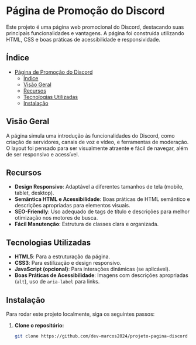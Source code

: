 # Página de Promoção do Discord

Este projeto é uma página web promocional do Discord, destacando suas principais funcionalidades e vantagens. A página foi construída utilizando HTML, CSS e boas práticas de acessibilidade e responsividade.

## Índice

- [Página de Promoção do Discord](#página-de-promoção-do-discord)
  - [Índice](#índice)
  - [Visão Geral](#visão-geral)
  - [Recursos](#recursos)
  - [Tecnologias Utilizadas](#tecnologias-utilizadas)
  - [Instalação](#instalação)

## Visão Geral

A página simula uma introdução às funcionalidades do Discord, como criação de servidores, canais de voz e vídeo, e ferramentas de moderação. O layout foi pensado para ser visualmente atraente e fácil de navegar, além de ser responsivo e acessível.

## Recursos

- **Design Responsivo**: Adaptável a diferentes tamanhos de tela (mobile, tablet, desktop).
- **Semântica HTML e Acessibilidade**: Boas práticas de HTML semântico e descrições apropriadas para elementos visuais.
- **SEO-Friendly**: Uso adequado de tags de título e descrições para melhor otimização nos motores de busca.
- **Fácil Manutenção**: Estrutura de classes clara e organizada.

## Tecnologias Utilizadas

- **HTML5**: Para a estruturação da página.
- **CSS3**: Para estilização e design responsivo.
- **JavaScript (opcional)**: Para interações dinâmicas (se aplicável).
- **Boas Práticas de Acessibilidade**: Imagens com descrições apropriadas (`alt`), uso de `aria-label` para links.

## Instalação

Para rodar este projeto localmente, siga os seguintes passos:

1. **Clone o repositório:**

   ```bash
   git clone https://github.com/dev-marcos2024/projeto-pagina-discord
